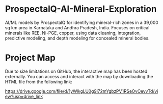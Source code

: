 # ProspectalQ-AI-Mineral-Exploration
AI/ML models by ProspectalQ for identifying mineral-rich zones in a 39,000 sq km area in Karnataka and Andhra Pradesh, India. Focuses on critical minerals like REE, Ni-PGE, copper, using data cleaning, integration, predictive modeling, and depth modeling for concealed mineral bodies.

# Project Map
Due to size limitations on GitHub, the interactive map has been hosted externally. You can access and interact with the map by downloading the HTML file from the following link:

https://drive.google.com/file/d/1yWlkgLU0g9i72mYgbzPV1RSeOvOevvTd/view?usp=drive_link
